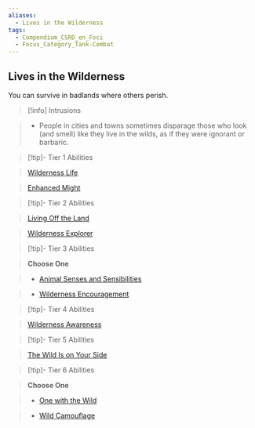 ```yaml
---
aliases:
  - Lives in the Wilderness
tags:
  - Compendium_CSRD_en_Foci
  - Focus_Category_Tank-Combat
---
```

  
    
## Lives in the Wilderness    
You can survive in badlands where others perish.    
  
>[!info] Intrusions    
>- People in cities and towns sometimes disparage those who look (and smell) like they live in the wilds, as if they were ignorant or barbaric.    
  
  
>[!tip]- Tier 1 Abilities    
> [Wilderness Life](Wilderness-Life.md)    
> [Enhanced Might](Enhanced-Might.md)    
  
  
>[!tip]- Tier 2 Abilities    
> [Living Off the Land](Living-Off-the-Land.md)    
> [Wilderness Explorer](Wilderness-Explorer.md)    
  
  
>[!tip]- Tier 3 Abilities    
> **Choose One**    
>- [Animal Senses and Sensibilities](Animal-Senses-and-Sensibilities.md)    
>- [Wilderness Encouragement](Wilderness-Encouragement.md)    
  
  
>[!tip]- Tier 4 Abilities    
> [Wilderness Awareness](Wilderness-Awareness.md)    
  
  
>[!tip]- Tier 5 Abilities    
> [The Wild Is on Your Side](The-Wild-Is-on-Your-Side.md)    
  
  
>[!tip]- Tier 6 Abilities    
> **Choose One**    
>- [One with the Wild](One-With-the-Wild.md)    
>- [Wild Camouflage](Wild-Camouflage.md)